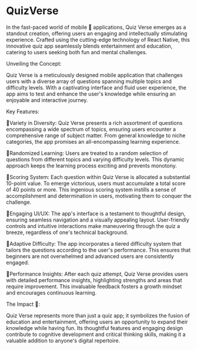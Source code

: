 # QuizVerse

In the fast-paced world of mobile 📱 applications, Quiz Verse emerges as a standout creation, offering users an engaging and intellectually stimulating experience. Crafted using the cutting-edge technology of React Native, this innovative quiz app seamlessly blends entertainment and education, catering to users seeking both fun and mental challenges.



Unveiling the Concept:



Quiz Verse is a meticulously designed mobile application that challenges users with a diverse array of questions spanning multiple topics and difficulty levels. With a captivating interface and fluid user experience, the app aims to test and enhance the user's knowledge while ensuring an enjoyable and interactive journey.







Key Features:



📍Variety in Diversity: Quiz Verse presents a rich assortment of questions encompassing a wide spectrum of topics, ensuring users encounter a comprehensive range of subject matter. From general knowledge to niche categories, the app promises an all-encompassing learning experience.



📍Randomized Learning: Users are treated to a random selection of questions from different topics and varying difficulty levels. This dynamic approach keeps the learning process exciting and prevents monotony.



📍Scoring System: Each question within Quiz Verse is allocated a substantial 10-point value. To emerge victorious, users must accumulate a total score of 40 points or more. This ingenious scoring system instills a sense of accomplishment and determination in users, motivating them to conquer the challenge.



📍Engaging UI/UX: The app's interface is a testament to thoughtful design, ensuring seamless navigation and a visually appealing layout. User-friendly controls and intuitive interactions make maneuvering through the quiz a breeze, regardless of one's technical background.



📍Adaptive Difficulty: The app incorporates a tiered difficulty system that tailors the questions according to the user's performance. This ensures that beginners are not overwhelmed and advanced users are consistently engaged.



📍Performance Insights: After each quiz attempt, Quiz Verse provides users with detailed performance insights, highlighting strengths and areas that require improvement. This invaluable feedback fosters a growth mindset and encourages continuous learning.





The Impact 💪:



Quiz Verse represents more than just a quiz app; it symbolizes the fusion of education and entertainment, offering users an opportunity to expand their knowledge while having fun. Its thoughtful features and engaging design contribute to cognitive development and critical thinking skills, making it a valuable addition to anyone's digital repertoire.
